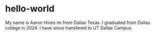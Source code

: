 # hello-world
My name is Aaron Hines im from Dallas Texas.
I graduated from Dallas college in 2024.
I have since transfered to UT Dallas Campus.

